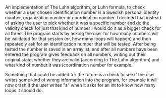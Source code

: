 An implementation of The Luhn algorithm, or Luhn formula, to check whether a user chosen identification number is a Swedish personal identity number, organization number or coordination number. I decided that instead of asking the user to pick whether it was a specific number and do the validity check for just that kind of number I would do it as a bigger check for all three. The program starts by asking the user for how many numbers will be validated for that session (or, how many loops will happen) and then repeatedly ask for an identification number that will be tested. After being tested the number is saved in an arraylist, and after all numbers have been entered the program gives feedback on all numbers, writing out their original state, whether they are valid (according to The Luhn algorithm) and what kind of number it was (coordination number for example.

Something that could be added for the future is a check to see if the user writes some kind of wrong information into the program, for example it will now crash if the user writes "a" when it asks for an int to know how many loops it should do.
